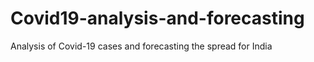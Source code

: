 # Covid19-analysis-and-forecasting
Analysis of Covid-19 cases and forecasting the spread for India

